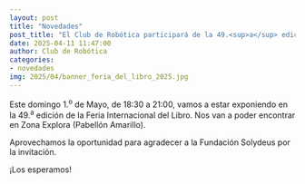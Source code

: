 ```yaml
---
layout: post
title: "Novedades"
post_title: "El Club de Robótica participará de la 49.<sup>a</sup> edición de la Feria del Libro"
date: 2025-04-11 11:47:00
author: Club de Robótica
categories:
- novedades
img: 2025/04/banner_feria_del_libro_2025.jpg
---
```


Este domingo 1.<sup>o</sup> de Mayo, de 18:30 a 21:00, vamos a estar exponiendo en la 49.<sup>a</sup> edición de la Feria Internacional del Libro. Nos van a poder encontrar en Zona Explora (Pabellón Amarillo).

Aprovechamos la oportunidad para agradecer a la Fundación Solydeus por la invitación.

¡Los esperamos!
